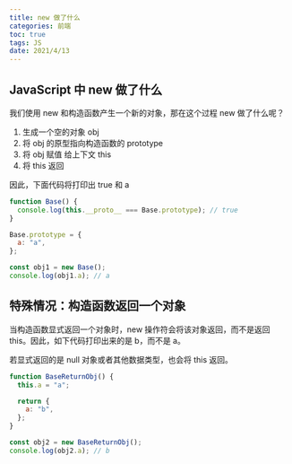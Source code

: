 ```yaml
---
title: new 做了什么
categories: 前端
toc: true
tags: JS
date: 2021/4/13
---
```


## JavaScript 中 new 做了什么

我们使用 new 和构造函数产生一个新的对象，那在这个过程 new 做了什么呢？

1. 生成一个空的对象 obj
2. 将 obj 的原型指向构造函数的 prototype
3. 将 obj 赋值 给上下文 this
4. 将 this 返回

因此，下面代码将打印出 true 和 a

<!-- more -->

```js
function Base() {
  console.log(this.__proto__ === Base.prototype); // true
}

Base.prototype = {
  a: "a",
};

const obj1 = new Base();
console.log(obj1.a); // a
```

## 特殊情况：构造函数返回一个对象

当构造函数显式返回一个对象时，new 操作符会将该对象返回，而不是返回 this。因此，如下代码打印出来的是 b，而不是 a。

若显式返回的是 null 对象或者其他数据类型，也会将 this 返回。

```js
function BaseReturnObj() {
  this.a = "a";

  return {
    a: "b",
  };
}

const obj2 = new BaseReturnObj();
console.log(obj2.a); // b
```
